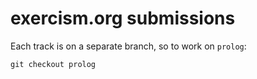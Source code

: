 # exercism.org submissions

Each track is on a separate branch, so to work on `prolog`:

```
git checkout prolog
```
